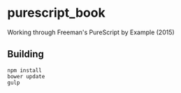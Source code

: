 # purescript_book

Working through Freeman's PureScript by Example (2015)

## Building

```
npm install
bower update
gulp
```
